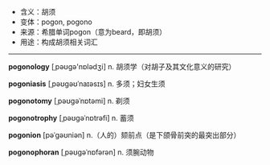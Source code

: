 - <span class="definition">含义：胡须</span>
- <span class="definition">变体：pogon, pogono</span>
- <span class="definition">来源：希腊单词pogon（意为beard，即胡须）</span>
- <span class="definition">用途：构成胡须相关词汇</span>


---


<span class="vocabulary">**pogonology**</span> [ˌpəʊgә'nɒlәdʒi] n. 胡须学（对胡子及其文化意义的研究）

<span class="vocabulary">**pogoniasis**</span> [ˌpəʊgəʊˈnaɪəsɪs] n. 多须；妇女生须

<span class="vocabulary">**pogonotomy**</span> [ˌpəʊɡəˈnɒtəmi] n. 剃须

<span class="vocabulary">**pogonotrophy**</span> [ˌpəʊɡəˈnɒtrəfi] n. 蓄须

<span class="vocabulary">**pogonion**</span> [pəˈgəʊniən] n.（人的）颏前点（是下颌骨前突的最突出部分）

<span class="vocabulary">**pogonophoran**</span> [ˌpəʊɡəˈnɒfərən] n. 须腕动物